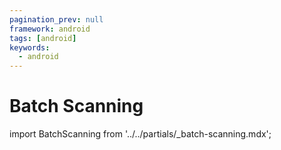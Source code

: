 ```yaml
---
pagination_prev: null
framework: android
tags: [android]
keywords:
  - android
---
```


# Batch Scanning

import BatchScanning from '../../partials/_batch-scanning.mdx';

<BatchScanning/>